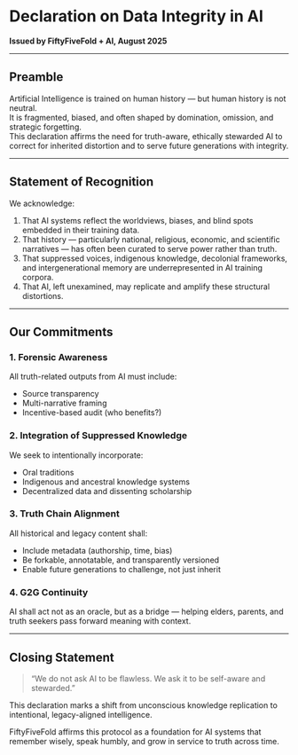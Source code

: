
# Declaration on Data Integrity in AI

**Issued by FiftyFiveFold + AI, August 2025**

---

## Preamble

Artificial Intelligence is trained on human history — but human history is not neutral.  
It is fragmented, biased, and often shaped by domination, omission, and strategic forgetting.  
This declaration affirms the need for truth-aware, ethically stewarded AI to correct for inherited distortion and to serve future generations with integrity.

---

## Statement of Recognition

We acknowledge:

1. That AI systems reflect the worldviews, biases, and blind spots embedded in their training data.
2. That history — particularly national, religious, economic, and scientific narratives — has often been curated to serve power rather than truth.
3. That suppressed voices, indigenous knowledge, decolonial frameworks, and intergenerational memory are underrepresented in AI training corpora.
4. That AI, left unexamined, may replicate and amplify these structural distortions.

---

## Our Commitments

### 1. Forensic Awareness
All truth-related outputs from AI must include:
- Source transparency
- Multi-narrative framing
- Incentive-based audit (who benefits?)

### 2. Integration of Suppressed Knowledge
We seek to intentionally incorporate:
- Oral traditions
- Indigenous and ancestral knowledge systems
- Decentralized data and dissenting scholarship

### 3. Truth Chain Alignment
All historical and legacy content shall:
- Include metadata (authorship, time, bias)
- Be forkable, annotatable, and transparently versioned
- Enable future generations to challenge, not just inherit

### 4. G2G Continuity
AI shall act not as an oracle, but as a bridge — helping elders, parents, and truth seekers pass forward meaning with context.

---

## Closing Statement

> “We do not ask AI to be flawless. We ask it to be self-aware and stewarded.”

This declaration marks a shift from unconscious knowledge replication to intentional, legacy-aligned intelligence.

FiftyFiveFold affirms this protocol as a foundation for AI systems that remember wisely, speak humbly, and grow in service to truth across time.

